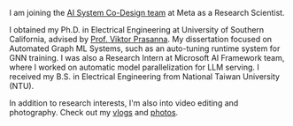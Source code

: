 I am joining the [AI System Co-Design team](https://aisystemcodesign.github.io) at Meta as a Research Scientist.

I obtained my Ph.D. in Electrical Engineering at University of Southern California, advised by [Prof. Viktor Prasanna]((https://sites.usc.edu/prasanna/)). My dissertation focused on Automated Graph ML Systems, such as an auto-tuning runtime system for GNN training. I was also a Research Intern at Microsoft AI Framework team, where I worked on automatic model parallelization for LLM serving. 
I received my B.S. in Electrical Engineering from National Taiwan University (NTU).

In addition to research interests, I'm also into video editing and photography. Check out my [vlogs](https://youtube.com/playlist?list=PLOgPUn4uH3eyITpOyIsteJNxuKTRnYb6v) and [photos](https://www.flickr.com/photos/194564724@N08/albums).



<!---
jasonlin316/jasonlin316 is a ✨ special ✨ repository because its `README.md` (this file) appears on your GitHub profile.
You can click the Preview link to take a look at your changes.
--->
